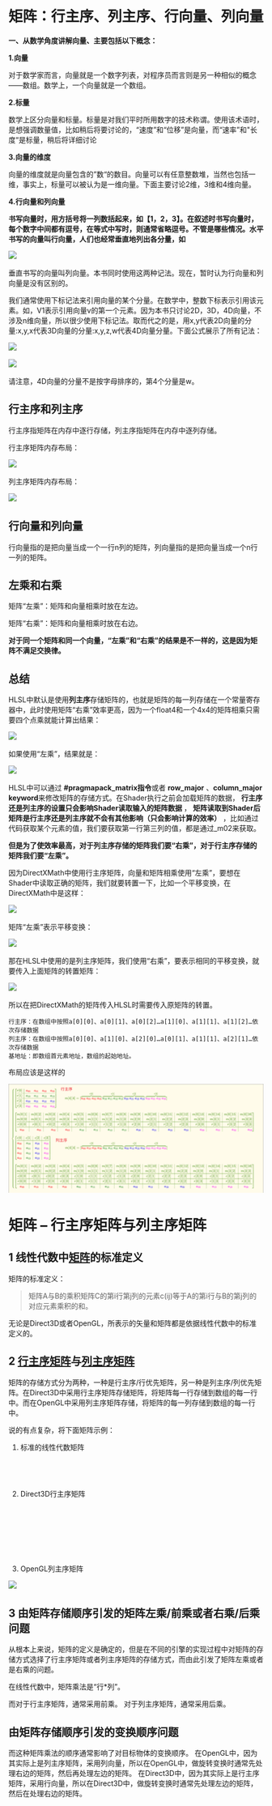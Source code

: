 # 矩阵：行主序、列主序、行向量、列向量



**一、从数学角度讲解向量、主要包括以下概念：**

**1.向量**

对于数学家而言，向量就是一个数字列表，对程序员而言则是另一种相似的概念——数组。数学上，一个向量就是一个数组。

**2.标量**

数学上区分向量和标量。标量是对我们平时所用数字的技术称谓。使用该术语时，是想强调数量值，比如稍后将要讨论的，“速度”和“位移”是向量，而“速率”和"长度“是标量，稍后将详细讨论

**3.向量的维度**

向量的维度就是向量包含的”数“的数目。向量可以有任意整数堆，当然也包括一维，事实上，标量可以被认为是一维向量。下面主要讨论2维，3维和4维向量。

**4.行向量和列向量**

**书写向量时，用方括号将一列数括起来，如【1，2，3】。在叙述时书写向量时，每个数字中间都有逗号，在等式中写时，则通常省略逗号。不管是哪些情况。水平书写的向量叫行向量，人们也经常垂直地列出各分量，如**

![](https://pic3.zhimg.com/80/v2-478ce24007ca0646a1c9c9d8c8d37536_1440w.webp)

垂直书写的向量叫列向量。本书同时使用这两种记法。现在，暂时认为行向量和列向量是没有区别的。

我们通常使用下标记法来引用向量的某个分量。在数学中，整数下标表示引用该元素。如，V1表示引用向量v的第一个元素。因为本书只讨论2D，3D，4D向量，不涉及n维向量，所以很少使用下标记法。取而代之的是，用x,y代表2D向量的分量:x,y,x代表3D向量的分量:x,y,z,w代表4D向量分量。下面公式展示了所有记法：

![](https://pic2.zhimg.com/80/v2-57e26734ec732ef4ab780060aa77ae25_1440w.webp)

![](https://pic2.zhimg.com/80/v2-2c416abe26d57eeb1f4b8bdbb6f7b399_1440w.webp)

请注意，4D向量的分量不是按字母排序的，第4个分量是w。


## **行主序和列主序**

行主序指矩阵在内存中逐行存储，列主序指矩阵在内存中逐列存储。

行主序矩阵内存布局：

![](https://pic2.zhimg.com/80/v2-3d5cde0c897498f9a4bb0e71a060fb7d_1440w.webp)

列主序矩阵内存布局：

![](https://pic4.zhimg.com/80/v2-dc246d86c64f578189814522096201d3_1440w.webp)

## **行向量和列向量**

行向量指的是把向量当成一个一行n列的矩阵，列向量指的是把向量当成一个n行一列的矩阵。

## **左乘和右乘**

矩阵“左乘”：矩阵和向量相乘时放在左边。

矩阵“右乘”：矩阵和向量相乘时放在右边。

**对于同一个矩阵和同一个向量，“左乘”和“右乘”的结果是不一样的，这是因为矩阵不满足交换律。**

## **总结**

HLSL中默认是使用**列主序**存储矩阵的，也就是矩阵的每一列存储在一个常量寄存器中，此时使用矩阵“右乘”效率更高，因为一个float4和一个4x4的矩阵相乘只需要四个点乘就能计算出结果：

![](https://pic3.zhimg.com/80/v2-7b62a6da30b7e08a64d11203a93170aa_1440w.webp)

如果使用“左乘”，结果就是：

![](https://pic3.zhimg.com/80/v2-beb78b1db6eab9911950d83782c17dd6_1440w.webp)

HLSL中可以通过 **#pragmapack_matrix指令**或者 **row_major** 、**column_major keyword**来修改矩阵的存储方式。在Shader执行之前会加载矩阵的数据， **行主序还是列主序的设置只会影响Shader读取输入的矩阵数据** ， **矩阵读取到Shader后矩阵是行主序还是列主序就不会有其他影响（只会影响计算的效率）** ，比如通过代码获取某个元素的值，我们要获取第一行第三列的值，都是通过_m02来获取。

**但是为了使效率最高，对于列主序存储的矩阵我们要“右乘”，对于行主序存储的矩阵我们要“左乘”。**

因为DirectXMath中使用行主序矩阵，向量和矩阵相乘使用“左乘”，要想在Shader中读取正确的矩阵，我们就要转置一下，比如一个平移变换，在DirectXMath中是这样：

![](https://pic3.zhimg.com/80/v2-7ef3579035acc4f9ff27ef4deef053d2_1440w.webp)

矩阵“左乘”表示平移变换：

![](https://pic4.zhimg.com/80/v2-fda70ae530a4162bbd81cb1491a249ab_1440w.webp)

那在HLSL中使用的是列主序矩阵，我们使用“右乘”，要表示相同的平移变换，就要传入上面矩阵的转置矩阵：

![](https://pic3.zhimg.com/80/v2-77673e50dc8d0dc100388d33cc25091e_1440w.webp)

所以在把DirectXMath的矩阵传入HLSL时需要传入原矩阵的转置。








```text
行主序：在数组中按照a[0][0]、a[0][1]、a[0][2]…a[1][0]、a[1][1]、a[1][2]…依次存储数据
列主序：在数组中按照a[0][0]、a[1][0]、a[2][0]…a[0][1]、a[1][1]、a[2][1]…依次存储数据
基地址：即数组首元素地址，数组的起始地址。
```

布局应该是这样的

![](./images/7.png)




# 矩阵 – 行主序矩阵与列主序矩阵


## 1 线性代数中[矩阵](https://www.stubbornhuang.com/tag/%e7%9f%a9%e9%98%b5/ "浏览关于“矩阵”的文章")的标准定义

矩阵的标准定义：

> 矩阵A与B的乘积矩阵C的第i行第j列的元素c(ij)等于A的第i行与B的第j列的对应元素乘积的和。

无论是Direct3D或者OpenGL，所表示的矢量和矩阵都是依据线性代数中的标准定义的。

## 2 [行主序矩阵](https://www.stubbornhuang.com/tag/%e8%a1%8c%e4%b8%bb%e5%ba%8f%e7%9f%a9%e9%98%b5/ "浏览关于“行主序矩阵”的文章")与[列主序矩阵](https://www.stubbornhuang.com/tag/%e5%88%97%e4%b8%bb%e5%ba%8f%e7%9f%a9%e9%98%b5/ "浏览关于“列主序矩阵”的文章")

矩阵的存储方式分为两种，一种是行主序/行优先矩阵，另一种是列主序/列优先矩阵。在Direct3D中采用行主序矩阵存储矩阵，将矩阵每一行存储到数组的每一行中。而在OpenGL中采用列主序矩阵存储，将矩阵的每一列存储到数组的每一行中。

说的有点复杂，将下面矩阵示例：

1. 标准的线性代数矩阵

<pre class="vditor-reset" placeholder="" contenteditable="true" spellcheck="false"><p data-block="0"><img src="https://file+.vscode-resource.vscode-cdn.net/Users/admin/Documents/code/2D_3D/src/pages/3d/READMES/images/7.png" alt="" title=""/></p></pre>


2. Direct3D行主序矩阵


<pre class="vditor-reset" placeholder="" contenteditable="true" spellcheck="false"><div class="vditor-wysiwyg__block" data-type="html-block" data-block="0"><pre class="vditor-wysiwyg__preview" data-render="1"><pre class="vditor-reset" placeholder="" contenteditable="true" spellcheck="false"><p data-block="0"><img src="https://file+.vscode-resource.vscode-cdn.net/Users/admin/Documents/code/2D_3D/src/pages/3d/READMES/images/8.png" alt="" title=""/></p></pre></pre></div></pre>


3. OpenGL列主序矩阵

![](https://file+.vscode-resource.vscode-cdn.net/Users/admin/Documents/code/2D_3D/src/pages/3d/READMES/images/10.png)



## 3 由矩阵存储顺序引发的矩阵左乘/前乘或者右乘/后乘问题


从根本上来说，矩阵的定义是确定的，但是在不同的引擎的实现过程中对矩阵的存储方式选择了行主序矩阵或者列主序矩阵的存储方式，而由此引发了矩阵左乘或者是右乘的问题。

在线性代数中，矩阵乘法是“行*列”。

而对于行主序矩阵，通常采用前乘。
对于列主序矩阵，通常采用后乘。


## 由矩阵存储顺序引发的变换顺序问题

而这种矩阵乘法的顺序通常影响了对目标物体的变换顺序。
在OpenGL中，因为其实际上是列主序矩阵，采用列向量，所以在OpenGL中，做旋转变换时通常先处理右边的矩阵，然后再处理左边的矩阵。
在Direct3D中，因为其实际上是行主序矩阵，采用行向量，所以在Direct3D中，做旋转变换时通常先处理左边的矩阵，然后在处理右边的矩阵。
